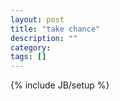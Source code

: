 ```yaml
---
layout: post
title: "take chance"
description: ""
category: 
tags: []
---
```

{% include JB/setup %}
